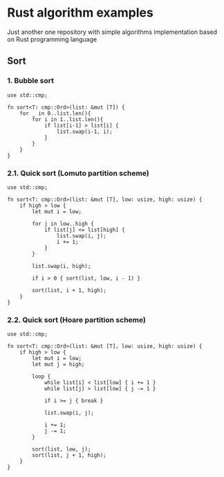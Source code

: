 # Rust algorithm examples

Just another one repository with simple algorithms implementation based on Rust programming language

## Sort

### 1. Bubble sort

```rust,no_run
use std::cmp;

fn sort<T: cmp::Ord>(list: &mut [T]) {
	for _ in 0..list.len(){
		for i in 1..list.len(){
			if list[i-1] > list[i] {
				list.swap(i-1, i);
			}
		}
	}
}
```

### 2.1. Quick sort (Lomuto partition scheme)

```rust,no_run
use std::cmp;

fn sort<T: cmp::Ord>(list: &mut [T], low: usize, high: usize) {
	if high > low {
		let mut i = low;

		for j in low..high {
			if list[j] <= list[high] { 
				list.swap(i, j);
				i += 1;
			}
		}

		list.swap(i, high);

		if i > 0 { sort(list, low, i - 1) }

		sort(list, i + 1, high);
	}
}
```

### 2.2. Quick sort (Hoare partition scheme)

```rust,no_run
use std::cmp;

fn sort<T: cmp::Ord>(list: &mut [T], low: usize, high: usize) {
	if high > low {
		let mut i = low;
		let mut j = high;

		loop {
			while list[i] < list[low] { i += 1 }
			while list[j] > list[low] { j -= 1 }

			if i >= j { break }

			list.swap(i, j);

			i += 1;
			j -= 1;
		}
		
		sort(list, low, j);
		sort(list, j + 1, high);
	}
}
```
